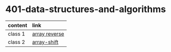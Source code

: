 # 401-data-structures-and-algorithms

| content | link                                                                                              |
| :------ | :------------------------------------------------------------------------------------------------ |
| class 1 | [array reverse](https://rulaalqasem.github.io/401-data-structures-and-algorithms/js/arrayRevers/) |
| class 2 | [array-shift](https://rulaalqasem.github.io/401-data-structures-and-algorithms/js/arrayRevers/)   |
